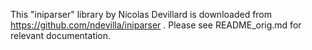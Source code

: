 This "iniparser" library by Nicolas Devillard
is downloaded from https://github.com/ndevilla/iniparser .
Please see README_orig.md for relevant documentation.
